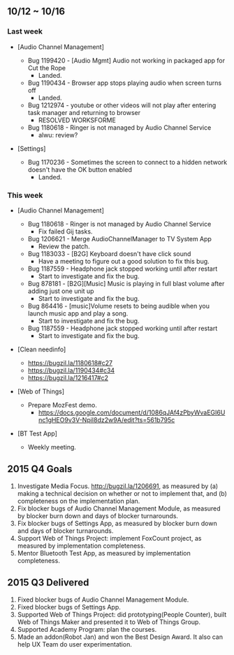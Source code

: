 ## 10/12 ~ 10/16 ##

### Last week
* [Audio Channel Management]
  - Bug 1199420 - [Audio Mgmt] Audio not working in packaged app for Cut the Rope
    - Landed.
  - Bug 1190434 - Browser app stops playing audio when screen turns off
    - Landed.
  - Bug 1212974 - youtube or other videos will not play after entering task manager and returning to browser
    - RESOLVED WORKSFORME
  - Bug 1180618 - Ringer is not managed by Audio Channel Service
    - alwu: review?

* [Settings]
  - Bug 1170236 - Sometimes the screen to connect to a hidden network doesn't have the OK button enabled
    - Landed.

### This week
* [Audio Channel Management]
  - Bug 1180618 - Ringer is not managed by Audio Channel Service
    - Fix failed Gij tasks.
  - Bug 1206621 - Merge AudioChannelManager to TV System App
    - Review the patch.
  - Bug 1183033 - [B2G] Keyboard doesn't have click sound
    - Have a meeting to figure out a good solution to fix this bug.
  - Bug 1187559 - Headphone jack stopped working until after restart
    - Start to investigate and fix the bug.
  - Bug 878181 - [B2G][Music] Music is playing in full blast volume after adding just one unit up
    - Start to investigate and fix the bug.
  - Bug 864416 - [music]Volume resets to being audible when you launch music app and play a song.
    - Start to investigate and fix the bug.
  - Bug 1187559 - Headphone jack stopped working until after restart
    - Start to investigate and fix the bug.

* [Clean needinfo]
  - https://bugzil.la/1180618#c27
  - https://bugzil.la/1190434#c34
  - https://bugzil.la/1216417#c2

* [Web of Things]
  - Prepare MozFest demo.
    - https://docs.google.com/document/d/1086qJAf4zPbyWvaEGI6Unc1gHEO9v3V-NpiI8dz2w9A/edit?ts=561b795c

* [BT Test App]
  - Weekly meeting.

## 2015 Q4 Goals
1. Investigate Media Focus. http://bugzil.la/1206691, as measured by (a) making a technical decision on whether or not to implement that, and (b) completeness on the implementation plan.
2. Fix blocker bugs of Audio Channel Management Module, as measured by blocker burn down and days of blocker turnarounds.
3. Fix blocker bugs of Settings App, as measured by blocker burn down and days of blocker turnarounds.
4. Support Web of Things Project: implement FoxCount project, as measured by implementation completeness.
5. Mentor Bluetooth Test App, as measured by implementation completeness.

## 2015 Q3 Delivered
1. Fixed blocker bugs of Audio Channel Management Module.
2. Fixed blocker bugs of Settings App.
3. Supported Web of Things Project: did prototyping(People Counter), built Web of Things Maker and presented it to Web of Things Group.
4. Supported Academy Program: plan the courses.
5. Made an addon(Robot Jan) and won the Best Design Award. It also can help UX Team do user experimentation.
